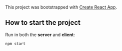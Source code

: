 This project was bootstrapped with [Create React App](https://github.com/facebook/create-react-app).

## How to start the project
Run in both the **server** and **client**:
```
npm start
```
